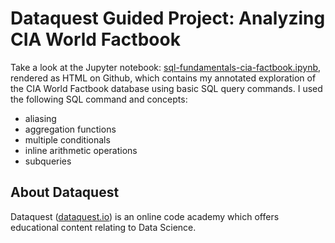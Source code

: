 # Dataquest Guided Project: Analyzing CIA World Factbook
Take a look at the Jupyter notebook: [sql-fundamentals-cia-factbook.ipynb](https://github.com/KPwagner/dataquest-sql-fundamentals-cia-factbook/blob/master/sql-fundamentals-cia-factbook.ipynb), rendered as HTML on Github, which contains my annotated exploration of the CIA World Factbook database using basic SQL query commands. I used the following SQL command and concepts:
* aliasing
* aggregation functions
* multiple conditionals
* inline arithmetic operations
* subqueries

## About Dataquest
Dataquest ([dataquest.io](https://www.dataquest.io/home)) is an online code academy which offers educational content relating to Data Science.
